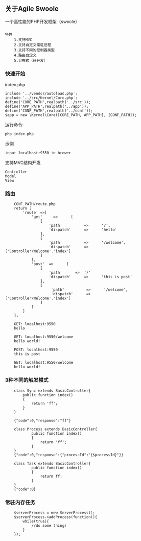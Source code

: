 ## 关于Agile Swoole

一个高性能的PHP开发框架（swoole）

###
    特性
        1.支持MVC
        2.支持自定义常驻进程
        3.支持不同的控制器类型
        4.路由自定义
        5.分布式（待开发）
        
### 快速开始

index.php
```
include '../vendor/autoload.php';
include '../src/Kernel/Core.php';
define('CORE_PATH',realpath('../src'));
define('APP_PATH',realpath('../app'));
define('CONF_PATH',realpath('../conf'));
$app = new \Kernel\Core([CORE_PATH, APP_PATH], [CONF_PATH]);
```

运行命令:

	php index.php

示例

	input localhost:9550 in brower

支持MVC结构开发

	Controller
	Model
	View
	
### 路由

```
    CONF_PATH/route.php
    return [
        'route' =>[
            'get'     =>      [
                [
                    'path'          =>      '/',
                    'dispatch'      =>      'hello'
                ],
                [
                    'path'          =>      '/welcome',
                    'dispatch'      =>      ['Controller\Welcome','index']      
                ]
            ],
            'post'  =>      [
                [
                    'path'      =>  '/'
                    'dispatch'      =>      'this is post'
                ],
                [
                     'path'          =>      '/welcome',
                     'dispatch'      =>      ['Controller\Welcome','index']      
                ]
            ]
        ]
    ];
    
    GET: localhost:9550
    hello
    
    GET: localhost:9550/welcome
    hello world!
    
    POST: localhost:9550
    this is post
    
    GET: localhost:9550/welcome
    hello world!
```

### 3种不同的触发模式
```
    class Sync extends BasicController{
        public function index()
        {
            return 'ff';
        }
    }
    
    {"code":0,"response":"ff"}
    
    class Process extends BasicController{
            public function index()
            {
                return 'ff';
            }
    }
    {"code":0,"response":{"processId":"{$processId}"}}
    
    class Task extends BasicController{
            public function index()
            {
                return ff;
            }
    }
    {"code":0}
```

### 常驻内存任务
    
```
    $serverProcess = new ServerProcess();
    $serverProcess->addProcess(function(){
        while(true){
            //do some things
        }
    });
```

